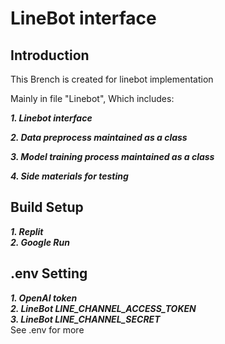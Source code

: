 # LineBot interface

## Introduction  

This Brench is created for linebot implementation  

Mainly in file "Linebot", Which includes:  

***1. Linebot interface***  

***2. Data preprocess maintained as a class***  

***3. Model training process maintained as a class***  

***4. Side materials for testing***

##  Build Setup  

***1. Replit***  
***2. Google Run***  

## .env Setting  
***1. OpenAI token***  
***2. LineBot LINE_CHANNEL_ACCESS_TOKEN***  
***3. LineBot LINE_CHANNEL_SECRET***  
See .env for more 

